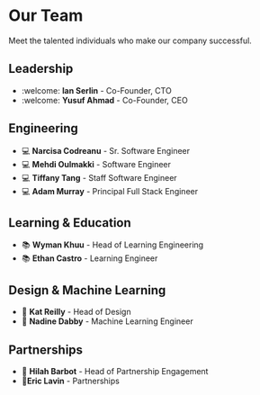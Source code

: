 # Our Team

Meet the talented individuals who make our company successful.

## Leadership

- :welcome: **Ian Serlin** - Co-Founder, CTO
- :welcome: **Yusuf Ahmad** - Co-Founder, CEO

## Engineering

- :computer: **Narcisa Codreanu** - Sr. Software Engineer
- :computer:  **Mehdi Oulmakki** - Software Engineer
- :computer:  **Tiffany Tang** - Staff Software Engineer
- :computer: **Adam Murray** - Principal Full Stack Engineer

## Learning & Education

- :books: **Wyman Khuu** - Head of Learning Engineering
- :books: **Ethan Castro** - Learning Engineer

## Design & Machine Learning

- :art: **Kat Reilly** - Head of Design
- :robot: **Nadine Dabby** - Machine Learning Engineer

## Partnerships

- :handshake: **Hilah Barbot** - Head of Partnership Engagement
- :handshake:**Eric Lavin** - Partnerships